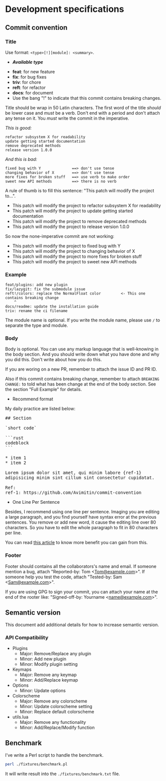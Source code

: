 # Development specifications

## Commit convention

### Title

Use format: `<type>[!][module]: <summary>`.

* _**Available type**_

- **feat**: for new feature
- **fix**: for bug fixes
- **triv**: for chore
- **reft**: for refactor
- **docs**: for document
- Use the bang "!" to indicate that this commit contains breaking changes.

Title should be wrap in 50 Latin characters.
The first word of the title *should* be lower case and *must* be a verb.
Don't end with a period and don't attach any tense on it. You *must* write
the commit in the imperative.

*This is good:*

```text
refactor subsystem X for readability
update getting started documentation
remove deprecated methods
release version 1.0.0
```

*And this is bad:*

```text
fixed bug with Y              ==> don't use tense
changing behavior of X        ==> don't use tense
more fixes for broken stuff   ==> use verb to make order
sweet new API methods         ==> there is no verb
```

A rule of thumb is to fill this sentence:
"This patch will modify the project to...".

* This patch will modify the project to refactor subsystem X for readability
* This patch will modify the project to update getting started documentation
* This patch will modify the project to remove deprecated methods
* This patch will modify the project to release version 1.0.0

So now the none-imperative commit are not working:

* This patch will modify the project to fixed bug with Y
* This patch will modify the project to changing behavior of X
* This patch will modify the project to more fixes for broken stuff
* This patch will modify the project to sweet new API methods

### Example

```text
feat/plugins: add new plugin
fix/lazygit: fix the submodule issue
reft!/colors: replace the NormalFloat color         <- This one contains breaking change
    ^
docs/readme: update the installation guide
triv: rename the ci filename
```

The module name is optional. If you write the module name, please use `/` to separate
the type and module.

### Body

Body is optional. You can use any markup language that is well-knowing
in the body section. And you should write down what you have done and
why you did this. Don't write about how you do this.

If you are woring on a new PR, remember to attach the issue ID and PR ID.

Also if this commit contains breaking change, remember to attach
`BREAKING CHANGE:` to told what has been change at the end of the body
section. See the section "Full Example" for details.

* Recommend format

My daily practice are listed below:

<pre>
## Section

`short code`

```rust
codeblock
```

* item 1
* item 2

Lorem ipsum dolor sit amet, qui minim labore {ref-1}
adipisicing minim sint cillum sint consectetur cupidatat.

Ref:
ref-1: https://github.com/Avimitin/commit-convention
</pre>

* One Line Per Sentence

Besides, I recommend using one line per sentence.
Imaging you are editing a large paragraph, and you find yourself have syntax
error at the previous sentences.
You remove or add new word, it cause the editing line over 80 characters.
So you have to edit the whole paragraph to fit in 80 characters per line.

You can read
[this article](https://rhodesmill.org/brandon/2012/one-sentence-per-line/)
to know more benefit you can gain from this.

### Footer

Footer should contains all the collaborators's name and email. If someone
mention a bug, attach "Reported-by: Tom \<Tom@example.com\>". If someone
help you test the code, attach "Tested-by: Sam \<Sam@example.com\>".

If you are using GPG to sign your commit, you can attach your name at the end
of the rooter like: "Signed-off-by: Yourname \<name@example.com\>".

## Semantic version

This document add additional details for how to increase semantic version.

### API Compatibility

- Plugins
  - Major: Remove/Replace any plugin
  - Minor: Add new plugin
  - Minor: Modify plugin setting
- Keymaps
  - Major: Remove any keymap
  - Minor: Add/Replace keymap
- Options
  - Minor: Update options
- Colorscheme
  - Major: Remove any colorscheme
  - Minor: Update colorscheme setting
  - Minor: Replace default colorscheme
- utils.lua
  - Major: Remove any functionality
  - Minor: Add/Replace/Modify function

## Benchmark

I've write a Perl script to handle the benchmark.

```bash
perl ./fixtures/benchmark.pl
```

It will write result into the `./fixtures/benchmark.txt` file.
